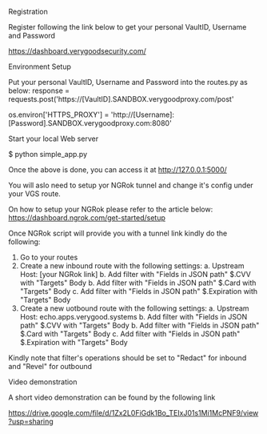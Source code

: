 Registration

Register following the link below to get your personal VaultID, Username and Password

https://dashboard.verygoodsecurity.com/


Environment Setup

Put your personal VaultID, Username and Password into the routes.py as below:
response = requests.post('https://[VaultID].SANDBOX.verygoodproxy.com/post'


os.environ['HTTPS_PROXY'] = 'http://[Username]:[Password].SANDBOX.verygoodproxy.com:8080'


Start your local Web server

$ python simple_app.py

Once the above is done, you can access it at http://127.0.0.1:5000/

You will aslo need to setup yor NGRok tunnel and change it's config under your VGS route.

On how to setup your NGRok please refer to the article below:
https://dashboard.ngrok.com/get-started/setup

Once NGRok script will provide you with a tunnel link kindly do the following:
1. Go to your routes
2. Create a new inbound route with the following settings:
    a. Upstream Host: [your NGRok link]
    b. Add filter with "Fields in JSON path" $.CVV with "Targets" Body
    b. Add filter with "Fields in JSON path" $.Card with "Targets" Body
    c. Add filter with "Fields in JSON path" $.Expiration with "Targets" Body
3. Create a new uotbound route with the following settings:
     a. Upstream Host: echo.apps.verygood.systems
    b. Add filter with "Fields in JSON path" $.CVV with "Targets" Body
    b. Add filter with "Fields in JSON path" $.Card with "Targets" Body
    c. Add filter with "Fields in JSON path" $.Expiration with "Targets" Body
    
Kindly note that filter's operations should be set to "Redact" for inbound and "Revel" for outbound 


Video demonstration

A short video demonstration can be found by the following link

https://drive.google.com/file/d/1Zx2L0FiGdk1Bo_TEIxJ01s1Mi1McPNF9/view?usp=sharing 


